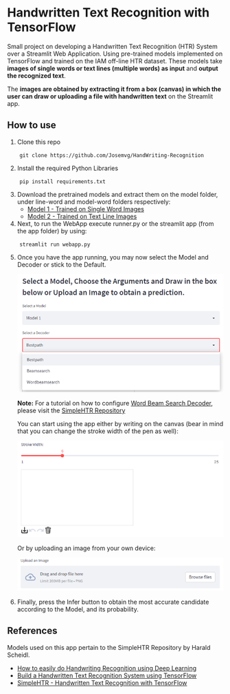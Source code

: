 # Handwritten Text Recognition with TensorFlow

Small project on developing a Handwritten Text Recognition (HTR) System over a Streamlit Web Application. Using pre-trained models implemented on TensorFlow and trained on the IAM off-line HTR dataset. These models take **images of single words or text lines (multiple words) as input** and **output the recognized text**.

The **images are obtained by extracting it from a box (canvas) in which the user can draw or uploading a file with handwritten text** on the Streamlit app.

## How to use
1. Clone this repo
```
	git clone https://github.com/Josemvg/HandWriting-Recognition
```
2. Install the required Python Libraries
```
	pip install requirements.txt
```
3. Download the pretrained models and extract them on the model folder, under line-word and model-word folders respectively:
   * [Model 1 - Trained on Single Word Images](https://www.dropbox.com/s/mya8hw6jyzqm0a3/word-model.zip?dl=1)
   * [Model 2 - Trained on Text Line Images](https://www.dropbox.com/s/7xwkcilho10rthn/line-model.zip?dl=1)
4. Next, to run the WebApp execute runner.py or the streamlit app (from the app folder) by using:
```
	streamlit run webapp.py
```
5. Once you have the app running, you may now select the Model and Decoder or stick to the Default.

   <p align="center"><img src="https://raw.githubusercontent.com/Josemvg/HandWriting-Recognition/master/docs/img/Selectors.png"></p>
   
   **Note:** For a tutorial on how to configure [Word Beam Search Decoder](https://repositum.tuwien.at/retrieve/1835), please visit the [SimpleHTR Repository](https://github.com/githubharald/SimpleHTR)

   You can start using the app either by writing on the canvas (bear in mind that you can change the stroke width of the pen as well):
	
   <p align="center"><img src="https://raw.githubusercontent.com/Josemvg/HandWriting-Recognition/master/docs/img/Canvas.png"></p>
   
   Or by uploading an image from your own device:

   <p align="center"><img src="https://raw.githubusercontent.com/Josemvg/HandWriting-Recognition/master/docs/img/Upload.png"></p>
   
6. Finally, press the Infer button to obtain the most accurate candidate according to the Model, and its probability.

## References
Models used on this app pertain to the SimpleHTR Repository by Harald Scheidl.
* [How to easily do Handwriting Recognition using Deep Learning](https://nanonets.com/blog/handwritten-character-recognition/)
* [Build a Handwritten Text Recognition System using TensorFlow](https://towardsdatascience.com/build-a-handwritten-text-recognition-system-using-tensorflow-2326a3487cd5)
* [SimpleHTR - Handwritten Text Recognition with TensorFlow](https://github.com/githubharald/SimpleHTR)
